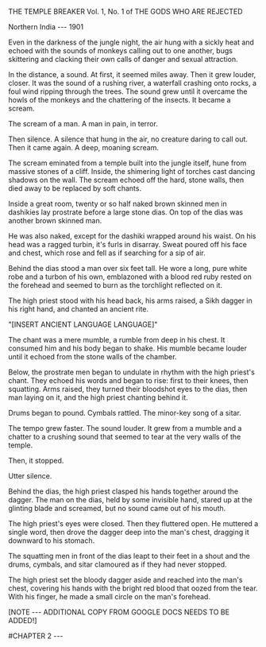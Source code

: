 THE TEMPLE BREAKER
Vol. 1, No. 1 of THE GODS WHO ARE REJECTED



Northern India --- 1901

Even in the darkness of the jungle night, the air hung with a sickly heat and echoed with the sounds of monkeys calling out to one another, bugs skittering and clacking their own calls of danger and sexual attraction.

In the distance, a sound. At first, it seemed miles away. Then it grew louder, closer. It was the sound of a rushing river, a waterfall crashing onto rocks, a foul wind ripping through the trees. The sound grew until it overcame the howls of the monkeys and the chattering of the insects. It became a scream.

The scream of a man. A man in pain, in terror.

Then silence. A silence that hung in the air, no creature daring to call out. Then it came again. A deep, moaning scream.

The scream eminated from a temple built into the jungle itself, hune from massive stones of a cliff. Inside, the shimering light of torches cast dancing shadows on the wall. The scream echoed off the hard, stone walls, then died away to be replaced by soft chants.

Inside a great room, twenty or so half naked brown skinned men in dashikies lay prostrate before a large stone dias. On top of the dias was another brown skinned man. 

He was also naked, except for the dashiki wrapped around his waist. On his head was a ragged turbin, it's furls in disarray. Sweat poured off his face and chest, which rose and fell as if searching for a sip of air.

Behind the dias stood a man over six feet tall. He wore a long, pure white robe and a turbon of his own, emblazoned with a blood red ruby rested on the forehead and seemed to burn as the torchlight reflected on it.

The high priest stood with his head back, his arms raised, a Sikh dagger in his right hand, and chanted an ancient rite.

"[INSERT ANCIENT LANGUAGE LANGUAGE]"

The chant was a mere mumble, a rumble from deep in his chest. It consumed him and his body began to shake. His mumble became louder until it echoed from the stone walls of the chamber. 

Below, the prostrate men began to undulate in rhythm with the high priest's chant. They echoed his words and began to rise: first to their knees, then squatting. Arms raised, they turned their bloodshot eyes to the dias, then man laying on it, and the high priest chanting behind it.

Drums began to pound. Cymbals rattled. The minor-key song of a sitar.

The tempo grew faster. The sound louder. It grew from a mumble and a chatter to a crushing sound that seemed to tear at the very walls of the temple.

Then, it stopped. 

Utter silence.

Behind the dias, the high priest clasped his hands together around the dagger. The man on the dias, held by some invisible hand, stared up at the glinting blade and screamed, but no sound came out of his mouth.

The high priest's eyes were closed. Then they fluttered open. He muttered a single word, then drove the dagger deep into the man's chest, dragging it downward to his stomach.

The squatting men in front of the dias leapt to their feet in a shout and the drums, cymbals, and sitar clamoured as if they had never stopped.

The high priest set the bloody dagger aside and reached into the man's chest, covering his hands with the bright red blood that oozed from the tear. With his finger, he made a small circle on the man's forehead.

[NOTE --- ADDITIONAL COPY FROM GOOGLE DOCS NEEDS TO BE ADDED!]

#CHAPTER 2 --- 
